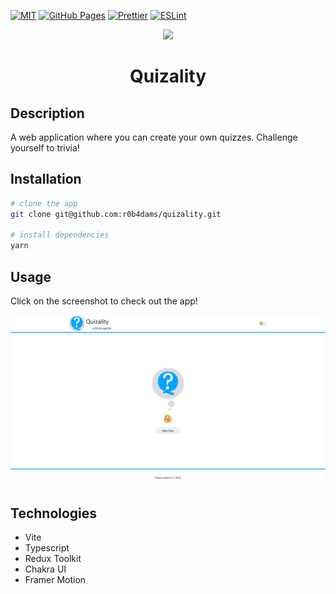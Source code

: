 [![MIT](https://img.shields.io/badge/license-MIT-blue)](https://opensource.org/licenses/MIT)
[![GitHub Pages](https://img.shields.io/github/deployments/r0b4dams/quizality/github-pages?logo=github&label=deployment)](https://r0b4dams.github.io/quizality/)
[![Prettier](https://img.shields.io/badge/style-prettier-ff69b4.svg)](https://github.com/prettier/prettier)
[![ESLint](https://github.com/r0b4dams/quizality/workflows/Lint/badge.svg)](https://github.com/eslint/eslint)

<div align="center">
  <image src="public/logo.svg">
  <h1>Quizality</h1>
</div>

## Description

A web application where you can create your own quizzes. Challenge yourself to trivia!

## Installation

```bash
# clone the app
git clone git@github.com:r0b4dams/quizality.git

# install dependencies
yarn
```

## Usage

Click on the screenshot to check out the app!

[![screenshot](assets/screenshot.png)](https://r0b4dams.github.io/quizality/)

## Technologies

- Vite
- Typescript
- Redux Toolkit
- Chakra UI
- Framer Motion
